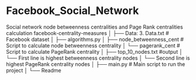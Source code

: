 # Facebook_Social_Network
Social network node betweenness centralities and Page Rank centralities calculation
facebook-centrality-measures
│
├── Data: 3. Data.txt # Facebook dataset
│
├── algorithms.py
│   ├── node_betweenness_cent # Script to calculate node betweenness centrality
│   └── pagerank_cent    # Script to calculate PageRank centrality
│
├── top_10_nodes.txt #output
│   └── First line is highest betweenness centrality nodes
│   └── Second line is highest PageRank centrality nodes
│
├── main.py # Main script to run the project
│ 
└── Readme
